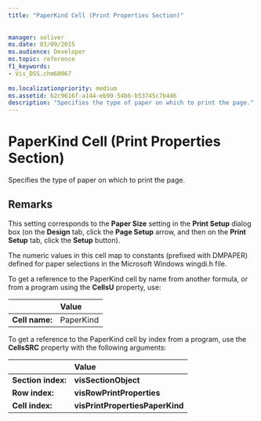 ```yaml
---
title: "PaperKind Cell (Print Properties Section)"
 
 
manager: soliver
ms.date: 03/09/2015
ms.audience: Developer
ms.topic: reference
f1_keywords:
- Vis_DSS.chm60067
 
ms.localizationpriority: medium
ms.assetid: b2c9616f-a144-eb99-54b6-b53745c7b4d6
description: "Specifies the type of paper on which to print the page."
---
```


# PaperKind Cell (Print Properties Section)

Specifies the type of paper on which to print the page.
  
## Remarks

This setting corresponds to the **Paper Size** setting in the **Print Setup** dialog box (on the **Design** tab, click the **Page Setup** arrow, and then on the **Print Setup** tab, click the **Setup** button). 
  
The numeric values in this cell map to constants (prefixed with DMPAPER) defined for paper selections in the Microsoft Windows wingdi.h file. 
  
To get a reference to the PaperKind cell by name from another formula, or from a program using the **CellsU** property, use: 
  
||Value |
|:-----|:-----|
|**Cell name:**  <br/> |PaperKind  <br/> |
   
To get a reference to the PaperKind cell by index from a program, use the **CellsSRC** property with the following arguments: 
  
||Value |
|:-----|:-----|
|**Section index:**  <br/> |**visSectionObject** <br/> |
|**Row index:**  <br/> |**visRowPrintProperties** <br/> |
|**Cell index:**  <br/> |**visPrintPropertiesPaperKind** <br/> |
   

